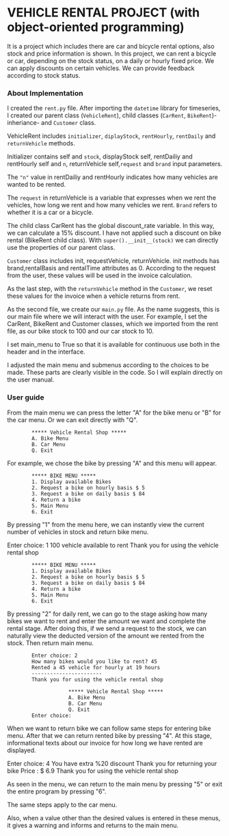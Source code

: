 # VEHICLE RENTAL PROJECT (with object-oriented programming)

It is a project which includes there are car and bicycle rental options, also stock and price information is shown.
In this project, we can rent a bicycle or car, depending on the stock status, on a daily or hourly fixed price.
We can apply discounts on certain vehicles. We can provide feedback according to stock status.

### About Implementation

I created the `rent.py` file. After importing the `datetime` library for timeseries, I created our parent class (`VehicleRent`), child classes (`CarRent`, `BikeRent`)-inheriance- and `Customer` class.

VehicleRent includes `initializer`, `diplayStock`, `rentHourly`, `rentDaily` and `returnVehicle` methods.

Initializer contains self and `stock`, displayStock self, rentDailiy and rentHourly self and `n`, returnVehicle self,`request` and `brand` input parameters.

The `"n"` value in rentDailiy and rentHourly indicates how many vehicles are wanted to be rented.

The `request` in returnVehicle is a variable that expresses when we rent the vehicles, how long we rent and how many vehicles we rent.
`Brand` refers to whether it is a car or a bicycle.

The child class CarRent has the global discount_rate variable. In this way, we can calculate a 15% discount.
I have not applied such a discount on bike rental (BikeRent child class).
With `super().__init__(stock)` we can directly use the properties of our parent class.

`Customer` class includes init, requestVehicle, returnVehicle. init methods has brand,rentalBasis and rentalTime attributes as 0.
According to the request from the user, these values will be used in the invoice calculation.

As the last step, with the `returnVehicle` method in the `Customer`, we reset these values for the invoice when a vehicle returns from rent.

As the second file, we create our `main.py` file. As the name suggests, this is our main file where we will interact with the user.
For example, I set the CarRent, BikeRent and Customer classes, which we imported from the rent file, as our bike stock to 100 and our car stock to 10.

I set main_menu to True so that it is available for continuous use both in the header and in the interface.

I adjusted the main menu and submenus according to the choices to be made. These parts are clearly visible in the code. So I will explain directly on the user manual.


### User guide

From the main menu we can press the letter "A" for the bike menu or "B" for the car menu. Or we can exit directly with "Q".

            ***** Vehicle Rental Shop *****
            A. Bike Menu
            B. Car Menu
            Q. Exit
            
            
For example, we chose the bike by pressing "A" and this menu will appear.

            ***** BIKE MENU *****
            1. Display available Bikes
            2. Request a bike on hourly basis $ 5
            3. Request a bike on daily basis $ 84
            4. Return a bike
            5. Main Menu
            6. Exit

By pressing "1" from the menu here, we can instantly view the current number of vehicles in stock and return bike menu.

Enter choice: 1
100 vehicle available to rent
Thank you for using the vehicle rental shop

            ***** BIKE MENU *****
            1. Display available Bikes
            2. Request a bike on hourly basis $ 5
            3. Request a bike on daily basis $ 84
            4. Return a bike
            5. Main Menu
            6. Exit

By pressing "2" for daily rent, we can go to the stage asking how many bikes we want to rent and enter the amount we want and complete the rental stage.
After doing this, if we send a request to the stock, we can naturally view the deducted version of the amount we rented from the stock. Then return main menu.

            Enter choice: 2
            How many bikes would you like to rent? 45
            Rented a 45 vehicle for hourly at 19 hours
            -----------------------
            Thank you for using the vehicle rental shop

                        ***** Vehicle Rental Shop *****
                        A. Bike Menu
                        B. Car Menu
                        Q. Exit
            Enter choice: 

When we want to return bike we can follow same steps for entering bike menu. After that we can return rented bike by pressing "4". At this stage, informational texts about our invoice for how long we have rented are displayed.

Enter choice: 4
You have extra %20 discount
Thank you for returning your bike
Price : $ 6.9
Thank you for using the vehicle rental shop

As seen in the menu, we can return to the main menu by pressing "5" or exit the entire program by pressing "6".

The same steps apply to the car menu. 

Also, when a value other than the desired values is entered in these menus, it gives a warning and informs and returns to the main menu.

